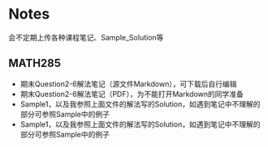 # Notes
会不定期上传各种课程笔记、Sample_Solution等
## MATH285
- 期末Question2-6解法笔记（源文件Markdown），可下载后自行编辑
- 期末Question2-6解法笔记（PDF），为不能打开Markdown的同学准备
- Sample1，以及我参照上面文件的解法写的Solution，如遇到笔记中不理解的部分可参照Sample中的例子
- Sample1，以及我参照上面文件的解法写的Solution，如遇到笔记中不理解的部分可参照Sample中的例子
